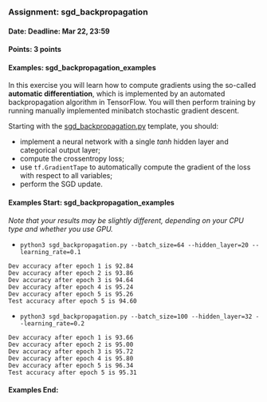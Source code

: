 ### Assignment: sgd_backpropagation
#### Date: Deadline: Mar 22, 23:59
#### Points: 3 points
#### Examples: sgd_backpropagation_examples

In this exercise you will learn how to compute gradients using the so-called
**automatic differentiation**, which is implemented by an automated
backpropagation algorithm in TensorFlow. You will then perform training
by running manually implemented minibatch stochastic gradient descent.

Starting with the
[sgd_backpropagation.py](https://github.com/ufal/npfl114/tree/past-2021/labs/02/sgd_backpropagation.py)
template, you should:
- implement a neural network with a single _tanh_ hidden layer and
  categorical output layer;
- compute the crossentropy loss;
- use `tf.GradientTape` to automatically compute the gradient of the loss
  with respect to all variables;
- perform the SGD update.

#### Examples Start: sgd_backpropagation_examples
_Note that your results may be slightly different, depending on your CPU type and whether you use GPU._
- `python3 sgd_backpropagation.py --batch_size=64 --hidden_layer=20 --learning_rate=0.1`
```
Dev accuracy after epoch 1 is 92.84
Dev accuracy after epoch 2 is 93.86
Dev accuracy after epoch 3 is 94.64
Dev accuracy after epoch 4 is 95.24
Dev accuracy after epoch 5 is 95.26
Test accuracy after epoch 5 is 94.60
```
- `python3 sgd_backpropagation.py --batch_size=100 --hidden_layer=32 --learning_rate=0.2`
```
Dev accuracy after epoch 1 is 93.66
Dev accuracy after epoch 2 is 95.00
Dev accuracy after epoch 3 is 95.72
Dev accuracy after epoch 4 is 95.80
Dev accuracy after epoch 5 is 96.34
Test accuracy after epoch 5 is 95.31
```
#### Examples End:
